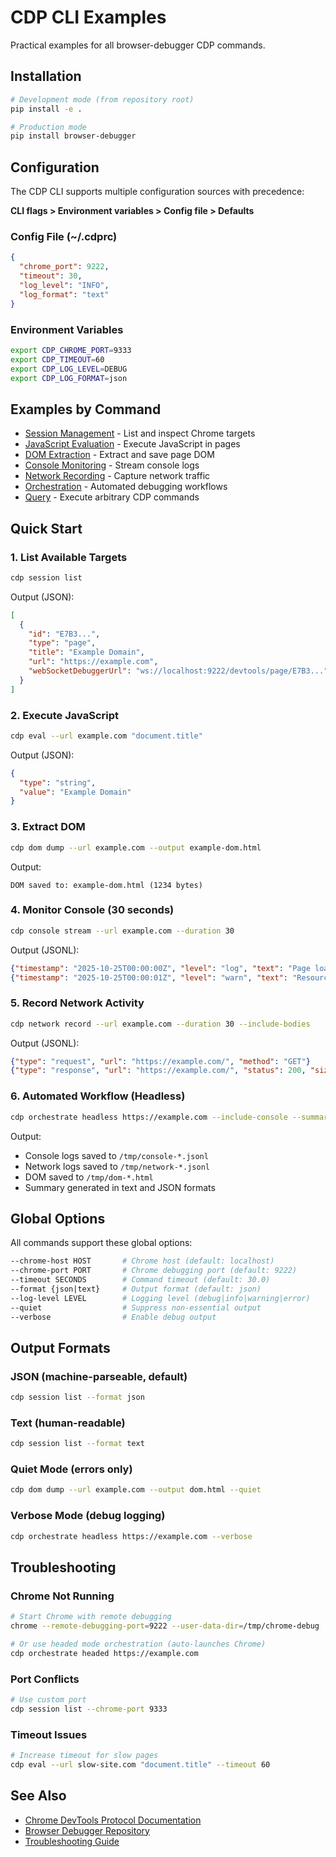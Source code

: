 # CDP CLI Examples

Practical examples for all browser-debugger CDP commands.

## Installation

```bash
# Development mode (from repository root)
pip install -e .

# Production mode
pip install browser-debugger
```

## Configuration

The CDP CLI supports multiple configuration sources with precedence:

**CLI flags > Environment variables > Config file > Defaults**

### Config File (~/.cdprc)

```json
{
  "chrome_port": 9222,
  "timeout": 30,
  "log_level": "INFO",
  "log_format": "text"
}
```

### Environment Variables

```bash
export CDP_CHROME_PORT=9333
export CDP_TIMEOUT=60
export CDP_LOG_LEVEL=DEBUG
export CDP_LOG_FORMAT=json
```

## Examples by Command

- [Session Management](./session-examples.md) - List and inspect Chrome targets
- [JavaScript Evaluation](./eval-examples.md) - Execute JavaScript in pages
- [DOM Extraction](./dom-examples.md) - Extract and save page DOM
- [Console Monitoring](./console-examples.md) - Stream console logs
- [Network Recording](./network-examples.md) - Capture network traffic
- [Orchestration](./orchestrate-examples.md) - Automated debugging workflows
- [Query](./query-examples.md) - Execute arbitrary CDP commands

## Quick Start

### 1. List Available Targets

```bash
cdp session list
```

Output (JSON):
```json
[
  {
    "id": "E7B3...",
    "type": "page",
    "title": "Example Domain",
    "url": "https://example.com",
    "webSocketDebuggerUrl": "ws://localhost:9222/devtools/page/E7B3..."
  }
]
```

### 2. Execute JavaScript

```bash
cdp eval --url example.com "document.title"
```

Output (JSON):
```json
{
  "type": "string",
  "value": "Example Domain"
}
```

### 3. Extract DOM

```bash
cdp dom dump --url example.com --output example-dom.html
```

Output:
```
DOM saved to: example-dom.html (1234 bytes)
```

### 4. Monitor Console (30 seconds)

```bash
cdp console stream --url example.com --duration 30
```

Output (JSONL):
```json
{"timestamp": "2025-10-25T00:00:00Z", "level": "log", "text": "Page loaded"}
{"timestamp": "2025-10-25T00:00:01Z", "level": "warn", "text": "Resource missing"}
```

### 5. Record Network Activity

```bash
cdp network record --url example.com --duration 30 --include-bodies
```

Output (JSONL):
```json
{"type": "request", "url": "https://example.com/", "method": "GET"}
{"type": "response", "url": "https://example.com/", "status": 200, "size": 1234}
```

### 6. Automated Workflow (Headless)

```bash
cdp orchestrate headless https://example.com --include-console --summary=both
```

Output:
- Console logs saved to `/tmp/console-*.jsonl`
- Network logs saved to `/tmp/network-*.jsonl`
- DOM saved to `/tmp/dom-*.html`
- Summary generated in text and JSON formats

## Global Options

All commands support these global options:

```bash
--chrome-host HOST       # Chrome host (default: localhost)
--chrome-port PORT       # Chrome debugging port (default: 9222)
--timeout SECONDS        # Command timeout (default: 30.0)
--format {json|text}     # Output format (default: json)
--log-level LEVEL        # Logging level (debug|info|warning|error)
--quiet                  # Suppress non-essential output
--verbose                # Enable debug output
```

## Output Formats

### JSON (machine-parseable, default)

```bash
cdp session list --format json
```

### Text (human-readable)

```bash
cdp session list --format text
```

### Quiet Mode (errors only)

```bash
cdp dom dump --url example.com --output dom.html --quiet
```

### Verbose Mode (debug logging)

```bash
cdp orchestrate headless https://example.com --verbose
```

## Troubleshooting

### Chrome Not Running

```bash
# Start Chrome with remote debugging
chrome --remote-debugging-port=9222 --user-data-dir=/tmp/chrome-debug

# Or use headed mode orchestration (auto-launches Chrome)
cdp orchestrate headed https://example.com
```

### Port Conflicts

```bash
# Use custom port
cdp session list --chrome-port 9333
```

### Timeout Issues

```bash
# Increase timeout for slow pages
cdp eval --url slow-site.com "document.title" --timeout 60
```

## See Also

- [Chrome DevTools Protocol Documentation](https://chromedevtools.github.io/devtools-protocol/)
- [Browser Debugger Repository](https://github.com/anthropics/claude-code-skills)
- [Troubleshooting Guide](../guides/troubleshooting.md)
